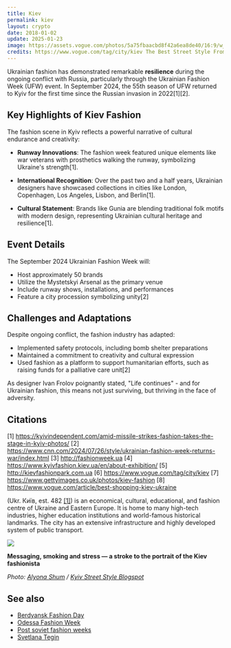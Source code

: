 ```yaml
---
title: Kiev
permalink: kiev
layout: crypto
date: 2018-01-02
update: 2025-01-23
image: https://assets.vogue.com/photos/5a75fbaacbd8f42a6ea8de40/16:9/w_1280,c_limit/13-Kiev-Fall-2018-Day-2.jpg
credits: https://www.vogue.com/tag/city/kiev The Best Street Style From Kiev’s Fall 2018 Shows
---
```


Ukrainian fashion has demonstrated remarkable **resilience** during the ongoing conflict with Russia, particularly through the Ukrainian Fashion Week (UFW) event. In September 2024, the 55th season of UFW returned to Kyiv for the first time since the Russian invasion in 2022[1][2].

## Key Highlights of Kiev Fashion

The fashion scene in Kyiv reflects a powerful narrative of cultural endurance and creativity:

- **Runway Innovations**: The fashion week featured unique elements like war veterans with prosthetics walking the runway, symbolizing Ukraine's strength[1].

- **International Recognition**: Over the past two and a half years, Ukrainian designers have showcased collections in cities like London, Copenhagen, Los Angeles, Lisbon, and Berlin[1].

- **Cultural Statement**: Brands like Gunia are blending traditional folk motifs with modern design, representing Ukrainian cultural heritage and resilience[1].

## Event Details

The September 2024 Ukrainian Fashion Week will:
- Host approximately 50 brands
- Utilize the Mystetskyi Arsenal as the primary venue
- Include runway shows, installations, and performances
- Feature a city procession symbolizing unity[2]

## Challenges and Adaptations

Despite ongoing conflict, the fashion industry has adapted:
- Implemented safety protocols, including bomb shelter preparations
- Maintained a commitment to creativity and cultural expression
- Used fashion as a platform to support humanitarian efforts, such as raising funds for a palliative care unit[2]

As designer Ivan Frolov poignantly stated, "Life continues" - and for Ukrainian fashion, this means not just surviving, but thriving in the face of adversity.

## Citations

[1] https://kyivindependent.com/amid-missile-strikes-fashion-takes-the-stage-in-kyiv-photos/
[2] https://www.cnn.com/2024/07/26/style/ukrainian-fashion-week-returns-war/index.html
[3] http://fashionweek.ua
[4] https://www.kyivfashion.kiev.ua/en/about-exhibition/
[5] http://kievfashionpark.com.ua
[6] https://www.vogue.com/tag/city/kiev
[7] https://www.gettyimages.co.uk/photos/kiev-fashion
[8] https://www.vogue.com/article/best-shopping-kiev-ukraine

(Ukr. Київ, est. 482 <span id="a1">[\[1\]](#f1)</span>) is an economical, cultural, educational, and fashion centre of Ukraine and Eastern Europe. It is home to many high-tech industries, higher education institutions and world-famous historical landmarks. The city has an extensive infrastructure and highly developed system of public transport.

![](https://2.bp.blogspot.com/-h-2t-2Z6Phk/WACak7IeAnI/AAAAAAAAF4Q/N3Dhj6FbEywugFFu6wjx8XQVTfIThbYfwCLcB/s1600/005.jpg)

**Messaging, smoking and stress — a stroke to the portrait of the Kiev fashionista**

*Photo: [Alyona Shum](shum-alyona) / [Kyiv Street Style Blogspot](http://kyivstreetstyle.blogspot.com/)*

## See also

+ [Berdyansk Fashion Day](berdyansk-fashion-day)
+ [Odessa Fashion Week](odessa-fashion-week)
+ [Post soviet fashion weeks](post-soviet-fashion-weeks)
+ [Svetlana Tegin](tegin-svetlana)
